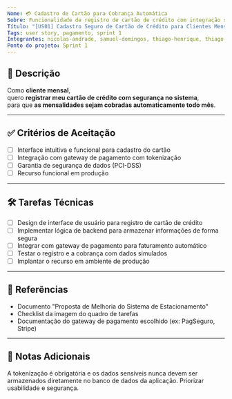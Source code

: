 ```yaml
---
Nome: 💳 Cadastro de Cartão para Cobrança Automática
Sobre: Funcionalidade de registro de cartão de crédito com integração segura de pagamento
Título: "[US01] Cadastro Seguro de Cartão de Crédito para Clientes Mensais"
Tags: user story, pagamento, sprint 1
Integrantes: nicolas-andrade, samuel-domingos, thiago-henrique, thiago-santos
Ponto do projeto: Sprint 1
---
```


## 🎯 Descrição
Como **cliente mensal**,  
quero **registrar meu cartão de crédito com segurança no sistema**,  
para que **as mensalidades sejam cobradas automaticamente todo mês**.

---

## ✅ Critérios de Aceitação
- [ ] Interface intuitiva e funcional para cadastro do cartão
- [ ] Integração com gateway de pagamento com tokenização
- [ ] Garantia de segurança de dados (PCI-DSS)
- [ ] Recurso funcional em produção

---

## 🛠 Tarefas Técnicas
- [ ] Design de interface de usuário para registro de cartão de crédito
- [ ] Implementar lógica de backend para armazenar informações de forma segura
- [ ] Integrar com gateway de pagamento para faturamento automático
- [ ] Testar o registro e a cobrança com dados simulados
- [ ] Implantar o recurso em ambiente de produção

---

## 🔗 Referências
- Documento "Proposta de Melhoria do Sistema de Estacionamento"
- Checklist da imagem do quadro de tarefas
- Documentação do gateway de pagamento escolhido (ex: PagSeguro, Stripe)

---

## 🧠 Notas Adicionais
A tokenização é obrigatória e os dados sensíveis nunca devem ser armazenados diretamente no banco de dados da aplicação. Priorizar usabilidade e segurança.
